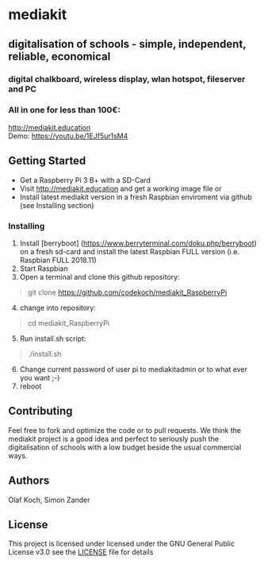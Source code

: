 # mediakit
## digitalisation of schools - simple, independent, reliable, economical 
### digital chalkboard, wireless display, wlan hotspot, fileserver and PC
### All in one for less than 100€:

http://mediakit.education<br>
Demo: https://youtu.be/1EJf5ur1sM4
 
## Getting Started
- Get a Raspberry Pi 3 B+ with a SD-Card 
- Visit http://mediakit.education and get a working image file
or  
- Install latest mediakit version in a fresh Raspbian enviroment via github (see Installing section)

### Installing
1. Install [berryboot] (https://www.berryterminal.com/doku.php/berryboot) on a fresh sd-card and install the latest Raspbian FULL version (i.e. Raspbian FULL 2018.11)
2. Start Raspbian
3. Open a terminal and clone this github repository: 
> git clone https://github.com/codekoch/mediakit_RaspberryPi
4. change into repository:
>cd mediakit_RaspberryPi
5. Run install.sh script:
>./install.sh
6. Change current password of user pi to mediakitadmin or to what ever you want ;-)
7. reboot

## Contributing
Feel free to fork and optimize the code or to pull requests. We think the mediakit project is a good idea and perfect to seriously push the digitalisation of schools with a low budget beside the usual commercial ways.

## Authors
Olaf Koch, Simon Zander

## License
This project is licensed under licensed under the GNU General Public License v3.0 see the [LICENSE](https://github.com/codekoch/mediakit_RaspberryPi/blob/master/LICENSE) file for details
